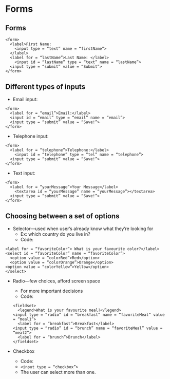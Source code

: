# Forms

##  Forms
  ```
  <form>
    <label>First Name: 
      <input type = “text” name = “firstName”>
    </label>
    <label for = “lastName”>Last Name: </label>
      <input id = “lastName” type = “text” name = “lastName”>
    <input type = “submit” value = “Submit”>
  </form>
  ```
##  Different types of inputs

  * Email input:
  ```
  <form>
    <label for = “email”>Email:</label>
    <input id = “email” type = “email” name = “email”>
    <input type = “submit” value = “Save!”>
  </form>
  ```
  
  *	Telephone input:
  ```
  <form>
    <label for = “telephone”>Telephone:</label>
      <input id = “telephone” type = “tel” name = “telephone”>
    <input type = “submit” value = “Save!”>
  </form>
  ```

  *	Text input:
  ```
  <form>
    <label for = “yourMessage”>Your Message</label>
      <textarea id = “yourMessage” name = “yourMessage”></textarea>
    <input type = “submit” value = “Save!”>
  </form>
  ```
  
##  Choosing between a set of options
  *	Selector—used when user’s already know what they’re looking for
    *	Ex: which country do you live in? 
    *	Code:
  ```
  <label for = “favoriteColor”> What is your favourite color?</label>
  <select id = “favoriteColor” name = “favoriteColor”>
    <option value = “colorRed”>Red</option>
    <option value = “colorOrange”>Orange</option>
  <option value = “colorYellow”>Yellow</option>
  </select>
  ```
  
  *	Radio—few choices, afford screen space
    *	For more important decisions
    *	Code:
    ```
    <fieldset>
      <legend>What is your favourite meal?</legend>
    <input type = “radio” id = “breakfast” name = “favoriteMeal” value = “meal1”>
      <label for = “breakfast”>Breakfast</label>
    <input type = “radio” id = “brunch” name = “favoriteMeal” value = “meal2”>
      <label for = “brunch”>Brunch</label>
    </fieldset>
    ```
    
  *	Checkbox
    *	Code:
      *	`<input type = “checkbox”>`
      *	The user can select more than one.

